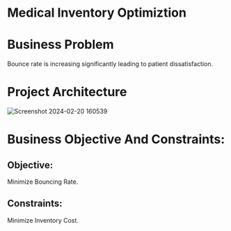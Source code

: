 # Medical Inventory Optimiztion
# Business Problem
  Bounce rate is increasing significantly leading to patient dissatisfaction.
# Project Architecture
 ![Screenshot 2024-02-20 160539](https://github.com/Lakshmi-kaviti/Medical_Inventory_Optimiztion/assets/151178896/40ce6f90-e2aa-4ba6-a2e8-5fd9dd1cba35)
  
# Business Objective And Constraints:
## Objective:
  Minimize Bouncing Rate.
## Constraints:
  Minimize Inventory Cost.
